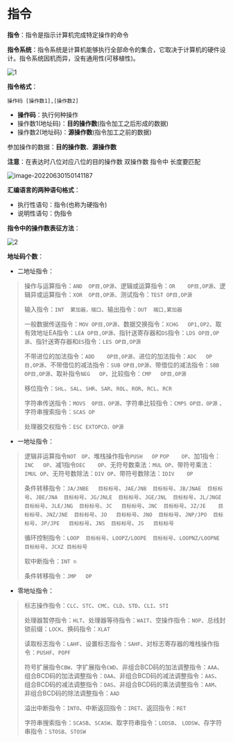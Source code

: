 # 指令

**指令**：指令是指示计算机完成特定操作的命令

**指令系统**：指令系统是计算机能够执行全部命令的集合，它取决于计算机的硬件设计。指令系统因机而异，没有通用性(可移植性)。

![1](https://cdn.jsdelivr.net/gh/letengzz/Two-C@main/img/PM/Fourth/202205261923253.png)

**指令格式**：

```
操作码 [操作数1],[操作数2]
```

- **操作码**：执行何种操作
- 操作数1(地址码)：**目的操作数**(指令加工之后形成的数据)
- 操作数2(地址码)：**源操作数**(指令加工之前的数据)

参加操作的数据：**目的操作数**、**源操作数**

**注意**：在表达时八位对应八位的目的操作数 双操作数 指令中 长度要匹配

![image-20220630150141187](https://cdn.jsdelivr.net/gh/letengzz/Two-C@main/img/PM/Fourth/202206301502804.png)

**汇编语言的两种语句格式**：

- 执行性语句：指令(也称为硬指令)
- 说明性语句：伪指令

**指令中的操作数表征方法**：

![2](https://cdn.jsdelivr.net/gh/letengzz/Two-C@main/img/PM/Fourth/202205261923144.png)

**地址码个数**：

- 二地址指令：

> 操作与运算指令：`AND	OP目,OP源`、逻辑或运算指令：`OR	OP目,OP源`、逻辑异或运算指令：`XOR	OP目,OP源`、测试指令：`TEST	OP目,OP源`
>
> 输入指令：`INT  累加器，端口`、输出指令：`OUT	端口,累加器`
>
> 一般数据传送指令：`MOV	OP目,OP源`、数据交换指令：`XCHG	OP1,OP2`、取有效地址EA指令：`LEA	OP目,OP源`、指针送寄存器和`DS`指令：`LDS	OP目,OP源`、指针送寄存器和`ES`指令：`LES	OP目,OP源`
>
> 不带进位的加法指令：`ADD	OP目,OP源`、进位的加法指令：`ADC	OP目,OP源`、不带借位的减法指令：`SUB	OP目,OP源`、带借位的减法指令：`SBB	OP目,OP源`、取补指令`NEG	OP`、比较指令：`CMP	OP目,OP源` 
>
> 移位指令：`SHL`、`SAL`、`SHR`、`SAR`、`ROL`、`ROR`、`RCL`、`RCR`
>
> 字符串传送指令：`MOVS  OP目，OP源`、字符串比较指令：`CMPS	OP目，OP源` 、字符串搜索指令：`SCAS	OP`
>
> 处理器交权指令：`ESC EXTOPCD，OP源`

- 一地址指令：

> 逻辑非运算指令`NOT　OP`、堆栈操作指令`PUSH	OP` `POP	OP`、加1指令：`INC	OP`、减1指令`DEC	OP`、无符号数乘法：`MUL	OP`、带符号乘法：`IMUL	OP`、无符号数除法：`DIV	OP`、带符号数除法：`IDIV	OP`
>
> 条件转移指令：`JA/JNBE	目标标号`、`JAE/JNB	目标标号`、`JB/JNAE	目标标号`、`JBE/JNA	目标标号`、`JG/JNLE	目标标号`、`JGE/JNL	目标标号`、`JL/JNGE	目标标号`、`JLE/JNG	目标标号`、`JC	目标标号`、`JNC	目标标号`、`JZ/JE	目标标号`、`JNZ/JNE	目标标号`、`JO	目标标号`、`JNO	目标标号`、`JNP/JPO	目标标号`、`JP/JPE	目标标号`、`JNS	目标标号`、`JS	目标标号`
>
> 循环控制指令：`LOOP	目标标号`、`LOOPZ/LOOPE	目标标号`、`LOOPNZ/LOOPNE	目标标号`、`JCXZ	目标标号`
>
> 软中断指令：`INT n`
>
> 条件转移指令：`JMP	OP`

- 零地址指令：

> 标志操作指令：`CLC`、`STC`、`CMC`、`CLD`、`STD`、`CLI`、`STI`
>
> 处理器暂停指令：`HLT`、处理器等待指令：`WAIT`、空操作指令：`NOP`、总线封锁前缀：`LOCK`、换码指令：`XLAT`
>
> 读取标志指令：`LAHF`、设置标志指令：`SAHF`、对标志寄存器的堆栈操作指令：`PUSHF`、`POPF`
>
> 符号扩展指令`CBW`、字扩展指令`CWD`、非组合BCD码的加法调整指令：`AAA`、组合BCD码的加法调整指令：`DAA`、非组合BCD码的减法调整指令：`AAS`、组合BCD码的减法调整指令：`DAS`、非组合BCD码的乘法调整指令：`AAM`、非组合BCD码的除法调整指令：`AAD`
>
> 溢出中断指令：`INTO`、中断返回指令：`IRET`、返回指令：`RET`
>
> 字符串搜索指令：`SCASB`、`SCASW`、取字符串指令：`LODSB`、 `LODSW`、存字符串指令：`STOSB`、`STOSW`

